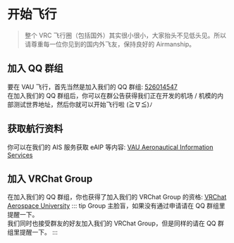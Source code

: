 # 开始飞行
> 整个 VRC 飞行圈（包括国外）其实很小很小，大家抬头不见低头见。所以请尊重每一位你见到的国内外飞友，保持良好的 Airmanship。
## 加入 QQ 群组
要在 VAU 飞行，首先当然是加入我们的 QQ 群组: [526014547](https://jq.qq.com/?_wv=1027&k=oH8yHGNS)  
在加入我们的 QQ 群组后，你可以在群公告获得我们正在开发的机场 / 机模的内部测试世界地址，然后你就可以开始飞行啦 (≧∇≦)ﾉ
## 获取航行资料
你可以在我们的 AIS 服务获取 eAIP 等内容: [VAU Aeronautical Information Services](/airport/)
## 加入 VRChat Group
在加入我们的 QQ 群组，你也获得了加入我们的 VRChat Group 的资格: [VRChat Aerospace University](https://vrc.group/VAU.3770)
::: tip
Group 主脸盲，如果没有通过申请请在 QQ 群组里提醒一下。  
我们同时也接受群友的好友加入我们的 VRChat Group，但是同样的请在 QQ 群组里提醒一下。
:::